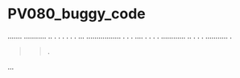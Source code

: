 # PV080_buggy_code
.......
...........
..
.
.
.
.
.
.
...
.................
.
.
.
....
.
.
.
.
............
..
.
.
.
...........
.
>>.
>>>>
>>












>>>>>>>>>>>>>>>>>>>>>>
>
>
>
...